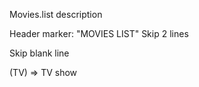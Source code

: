 Movies.list description

Header marker: "MOVIES LIST"
Skip 2 lines

Skip blank line

(TV) => TV show
